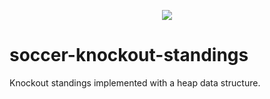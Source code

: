 <p align="center">
  <img src="https://raw.githubusercontent.com/rodmoioliveira/soccer-knockout-standings/master/images/knockout_heap.png">
</p>


# soccer-knockout-standings
Knockout standings implemented with a heap data structure.

